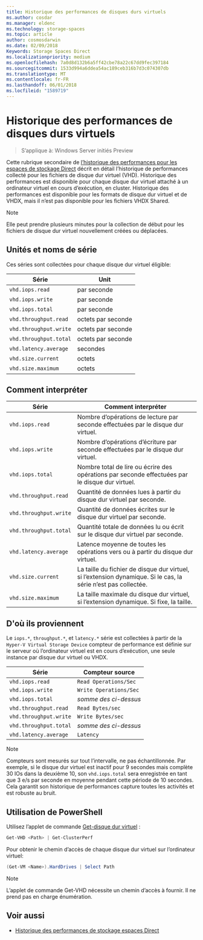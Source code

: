 ```yaml
---
title: Historique des performances de disques durs virtuels
ms.author: cosdar
ms.manager: eldenc
ms.technology: storage-spaces
ms.topic: article
author: cosmosdarwin
ms.date: 02/09/2018
Keywords: Storage Spaces Direct
ms.localizationpriority: medium
ms.openlocfilehash: 7a0d8d132b6a5ff42cbe78a22c67dd9fec397184
ms.sourcegitcommit: 1533d994a6ddea54ac189ceb316b7d3c074307db
ms.translationtype: MT
ms.contentlocale: fr-FR
ms.lasthandoff: 06/01/2018
ms.locfileid: "1589719"
---
```

# <a name="performance-history-for-virtual-hard-disks"></a>Historique des performances de disques durs virtuels

> S’applique à: Windows Server initiés Preview

Cette rubrique secondaire de [l’historique des performances pour les espaces de stockage Direct](performance-history.md) décrit en détail l’historique de performances collecté pour les fichiers de disque dur virtuel (VHD). Historique des performances est disponible pour chaque disque dur virtuel attaché à un ordinateur virtuel en cours d’exécution, en cluster. Historique des performances est disponible pour les formats de disque dur virtuel et de VHDX, mais il n’est pas disponible pour les fichiers VHDX Shared.

   > [!NOTE]
   > Elle peut prendre plusieurs minutes pour la collection de début pour les fichiers de disque dur virtuel nouvellement créées ou déplacées.

## <a name="series-names-and-units"></a>Unités et noms de série

Ces séries sont collectées pour chaque disque dur virtuel éligible:

| Série                    | Unit             |
|---------------------------|------------------|
| `vhd.iops.read`           | par seconde       |
| `vhd.iops.write`          | par seconde       |
| `vhd.iops.total`          | par seconde       |
| `vhd.throughput.read`     | octets par seconde |
| `vhd.throughput.write`    | octets par seconde |
| `vhd.throughput.total`    | octets par seconde |
| `vhd.latency.average`     | secondes          |
| `vhd.size.current`        |  octets            |
| `vhd.size.maximum`        |  octets            |

## <a name="how-to-interpret"></a>Comment interpréter

| Série                    | Comment interpréter                                                                                                 |
|---------------------------|------------------------------------------------------------------------------------------------------------------|
| `vhd.iops.read`           | Nombre d’opérations de lecture par seconde effectuées par le disque dur virtuel.                                         |
| `vhd.iops.write`          | Nombre d’opérations d’écriture par seconde effectuées par le disque dur virtuel.                                        |
| `vhd.iops.total`          | Nombre total de lire ou écrire des opérations par seconde effectuées par le disque dur virtuel.                          |
| `vhd.throughput.read`     | Quantité de données lues à partir du disque dur virtuel par seconde.                                                     |
| `vhd.throughput.write`    | Quantité de données écrites sur le disque dur virtuel par seconde.                                                    |
| `vhd.throughput.total`    | Quantité totale de données lu ou écrit sur le disque dur virtuel par seconde.                                 |
| `vhd.latency.average`     | Latence moyenne de toutes les opérations vers ou à partir du disque dur virtuel.                                              |
| `vhd.size.current`        | La taille du fichier de disque dur virtuel, si l’extension dynamique. Si le cas, la série n’est pas collectée. |
| `vhd.size.maximum`        | La taille maximale du disque dur virtuel, si l’extension dynamique. Si fixe, la taille.                  |

## <a name="where-they-come-from"></a>D'où ils proviennent

Le `iops.*`, `throughput.*`, et `latency.*` série est collectées à partir de la `Hyper-V Virtual Storage Device` compteur de performance est définie sur le serveur où l’ordinateur virtuel est en cours d’exécution, une seule instance par disque dur virtuel ou VHDX.

| Série                    | Compteur source         |
|---------------------------|------------------------|
| `vhd.iops.read`           | `Read Operations/Sec`  |
| `vhd.iops.write`          | `Write Operations/Sec` |
| `vhd.iops.total`          | *somme des ci-dessus*     |
| `vhd.throughput.read`     | `Read Bytes/sec`       |
| `vhd.throughput.write`    | `Write Bytes/sec`      |
| `vhd.throughput.total`    | *somme des ci-dessus*     |
| `vhd.latency.average`     | `Latency`              |

   > [!NOTE]
   > Compteurs sont mesurés sur tout l’intervalle, ne pas échantillonnée. Par exemple, si le disque dur virtuel est inactif pour 9 secondes mais complète 30 IOs dans la deuxième 10, son `vhd.iops.total` sera enregistrée en tant que 3 e/s par seconde en moyenne pendant cette période de 10 secondes. Cela garantit son historique de performances capture toutes les activités et est robuste au bruit.

## <a name="usage-in-powershell"></a>Utilisation de PowerShell

Utilisez l’applet de commande [Get-disque dur virtuel](https://docs.microsoft.com/powershell/module/hyper-v/get-vhd) :

```PowerShell
Get-VHD <Path> | Get-ClusterPerf
```

Pour obtenir le chemin d’accès de chaque disque dur virtuel sur l’ordinateur virtuel:

```PowerShell
(Get-VM <Name>).HardDrives | Select Path
```

   > [!NOTE]
   > L’applet de commande Get-VHD nécessite un chemin d’accès à fournir. Il ne prend pas en charge énumération.

## <a name="see-also"></a>Voir aussi

- [Historique des performances de stockage espaces Direct](performance-history.md)
